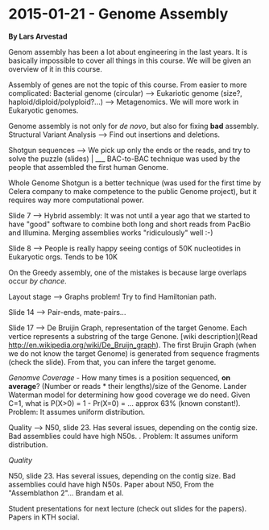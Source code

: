 # 2015-01-21 - Genome Assembly

__By Lars Arvestad__

Genom assembly has been a lot about engineering in the last years. It is basically
impossible to cover all things in this course. We will be given an overview of it in this course.

Assembly of genes are not the topic of this course. From easier to more complicated: Bacterial
genome (circular) --> Eukariotic genome (size?, haploid/diploid/polyploid?...) --> Metagenomics. We
will more work in Eukaryotic genomes.

Genome assembly is not only for _de novo_, but also for fixing **bad** assembly. Structural
Variant Analysis --> Find out insertions and deletions.

Shotgun sequences --> We pick up only the ends or the reads, and try to solve the
puzzle (slides)
   |
   ___ BAC-to-BAC technique was used by the people that assembled the first human Genome.

Whole Genome Shotgun is a better technique (was used for the first time by Celera company
to make competence to the public Genome project), but it requires way more computational
power. 

Slide 7 --> Hybrid assembly: It was not until a year ago that we started to have "good" software
to combine both long and short reads from PacBio and Illumina. Merging assemblies
works "ridiculously" well :-)

Slide 8 --> People is really happy seeing contigs of 50K nucleotides in Eukaryotic orgs. Tends to
be 10K

On the Greedy assembly, one of the mistakes is because large overlaps occur _by chance_.

Layout stage --> Graphs problem! Try to find Hamiltonian path. 

Slide 14 --> Pair-ends, mate-pairs... 

Slide 17 --> De Bruijin Graph, representation of the target Genome. Each vertice
represents a substring of the targe Genone. [wiki description](Read http://en.wikipedia.org/wiki/De_Bruijn_graph).
The first Brujin Graph (when we do not know the target Genome) is generated from sequence
fragments (check the slide). From that, you can infere the target genome. 

_Genomve Coverage_ - How many times is a position sequenced, **on average**? (Number or reads * their lengths)/size of the Genome.
Lander Waterman model for determining how good coverage we do need. Given C=1, what is P(X>0) = 1 - Pr(X=0) = ... approx 63% (known constant!).
Problem: It assumes uniform distribution.

Quality --> N50, slide 23. Has several issues, depending on the contig size. Bad
assemblies could have high N50s. 
.
Problem: It assumes uniform distribution.

_Quality_

N50, slide 23. Has several issues, depending on the contig size. Bad
assemblies could have high N50s. Paper about N50, From the "Assemblathon 2"... Brandam et al.


Student presentations for next lecture (check out slides for the papers). Papers in KTH social.
